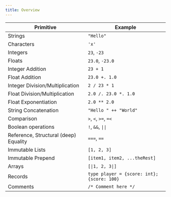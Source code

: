 ```yaml
---
title: Overview
---
```


Primitive                             | Example
--------------------------------------|--------------------------------
Strings                               |  `"Hello"`
Characters                            |  `'x'`
Integers                              |  `23`, `-23`
Floats                                |  `23.0`, `-23.0`
Integer Addition                      |  `23 + 1`
Float Addition                        |  `23.0 +. 1.0`
Integer Division/Multiplication       |  `2 / 23 * 1`
Float Division/Multiplication         |  `2.0 /. 23.0 *. 1.0`
Float Exponentiation                  |  `2.0 ** 2.0`
String Concatenation                  |  `"Hello " ++ "World"`
Comparison                            |  `>`, `<`, `>=`, `=<`
Boolean operations                    |  `!`, `&&`, <code>&#124;&#124;</code>
Reference, Structural (deep) Equality |  `===`, `==`
Immutable Lists                       |  `[1, 2, 3]`
Immutable Prepend                     |  `[item1, item2, ...theRest]`
Arrays                                |  <code>[&#124;1, 2, 3&#124;]</code>
Records                               |  `type player = {score: int}; {score: 100}`
Comments                              |  `/* Comment here */`
